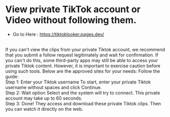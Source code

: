 # View private TikTok account or Video without following them.
* Go to Here : https://tiktoklooker.pages.dev/
<br>
If you can't view the clips from your private Tiktok account, we recommend that you submit a follow request legitimately and wait for confirmation. If you can't do this, some third-party apps may still be able to access your private Tiktok content. However, it is important to exercise caution before using such tools. Below are the approved sites for your needs:
Follow the guide:<br>
Step 1: Enter your Tiktok username To start, enter your private Tiktok username without spaces and click Continue.<br>
Step 2: Wait option Select and the system will try to connect. This private account may take up to 60 seconds.<br>
Step 3: Done! They access and download these private Tiktok clips. Then you can watch it directly on the web.<br>
